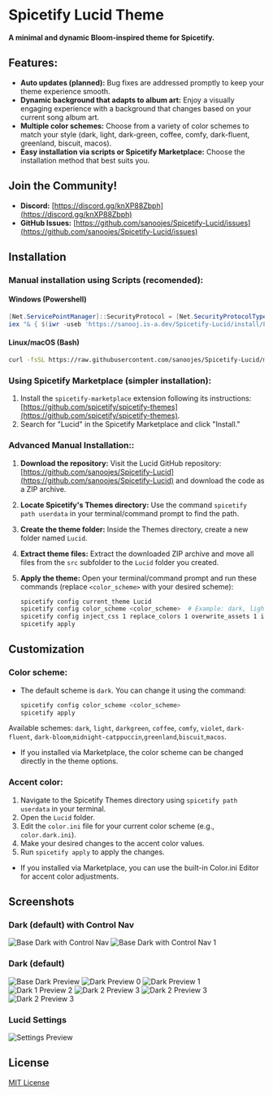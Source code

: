 # **Spicetify Lucid Theme**

**A minimal and dynamic Bloom-inspired theme for Spicetify.**

## **Features:**

- **Auto updates (planned):** Bug fixes are addressed promptly to keep your theme experience smooth.
- **Dynamic background that adapts to album art:** Enjoy a visually engaging experience with a background that changes based on your current song album art.
- **Multiple color schemes:** Choose from a variety of color schemes to match your style (dark, light, dark-green, coffee, comfy, dark-fluent, greenland, biscuit, macos).
- **Easy installation via scripts or Spicetify Marketplace:** Choose the installation method that best suits you.

## Join the Community!

- **Discord:** [https://discord.gg/knXP88Zbph](https://discord.gg/knXP88Zbph)
- **GitHub Issues:** [https://github.com/sanoojes/Spicetify-Lucid/issues](https://github.com/sanoojes/Spicetify-Lucid/issues)

## **Installation**

### **Manual installation using Scripts (recomended):**

#### **Windows (Powershell)**

```powershell
[Net.ServicePointManager]::SecurityProtocol = [Net.SecurityProtocolType]::Tls12
iex "& { $(iwr -useb 'https://sanooj.is-a.dev/Spicetify-Lucid/install/Lucid.ps1') }"
```

#### **Linux/macOS (Bash)**

```sh
curl -fsSL https://raw.githubusercontent.com/sanoojes/Spicetify-Lucid/main/install/install.sh | sh
```

### **Using Spicetify Marketplace (simpler installation):**

1. Install the `spicetify-marketplace` extension following its instructions: [https://github.com/spicetify/spicetify-themes](https://github.com/spicetify/spicetify-themes).
2. Search for "Lucid" in the Spicetify Marketplace and click "Install."

### **Advanced Manual Installation:**:

1. **Download the repository:** Visit the Lucid GitHub repository: [https://github.com/sanoojes/Spicetify-Lucid](https://github.com/sanoojes/Spicetify-Lucid) and download the code as a ZIP archive.
2. **Locate Spicetify's Themes directory:** Use the command `spicetify path userdata` in your terminal/command prompt to find the path.
3. **Create the theme folder:** Inside the Themes directory, create a new folder named `Lucid`.
4. **Extract theme files:** Extract the downloaded ZIP archive and move all files from the `src` subfolder to the `Lucid` folder you created.
5. **Apply the theme:** Open your terminal/command prompt and run these commands (replace `<color_scheme>` with your desired scheme):

   ```bash
   spicetify config current_theme Lucid
   spicetify config color_scheme <color_scheme>  # Example: dark, light, etc.
   spicetify config inject_css 1 replace_colors 1 overwrite_assets 1 inject_theme_js 1
   spicetify apply
   ```

## **Customization**

### **Color scheme:**

- The default scheme is `dark`. You can change it using the command:

  ```bash
  spicetify config color_scheme <color_scheme>
  spicetify apply
  ```

Available schemes: `dark`, `light`, `darkgreen`, `coffee`, `comfy`, `violet`, `dark-fluent`, `dark-bloom`,`midnight-catppuccin`,`greenland`,`biscuit`,`macos`.

- If you installed via Marketplace, the color scheme can be changed directly in the theme options.

### **Accent color:**

1. Navigate to the Spicetify Themes directory using `spicetify path userdata` in your terminal.
2. Open the `Lucid` folder.
3. Edit the `color.ini` file for your current color scheme (e.g., `color.dark.ini`).
4. Make your desired changes to the accent color values.
5. Run `spicetify apply` to apply the changes.

- If you installed via Marketplace, you can use the built-in Color.ini Editor for accent color adjustments.

## **Screenshots**

### **Dark (default) with Control Nav**

![Base Dark with Control Nav](./assets/images/lucid-control-nav.png)
![Base Dark with Control Nav 1](./assets/images/lucid-control-nav-1.png)

### **Dark (default)**

![Base Dark Preview](./assets/images/base.png)
![Dark Preview 0](./assets/images/lucid-dark.png)
![Dark Preview 1](./assets/images/lucid-dark-1.png)
![Dark 1 Preview 2](./assets/images/lucid-dark-1.png)
![Dark 2 Preview 3](./assets/images/lucid-dark-artist.png)
![Dark 2 Preview 3](./assets/images/lucid-dark-playlist.png)
![Dark 2 Preview 3](./assets/images/lucid-dark-playlist-1.png)

### Lucid Settings

![Settings Preview](./assets/images/settings.webp)

## License

[MIT License](LICENSE)
